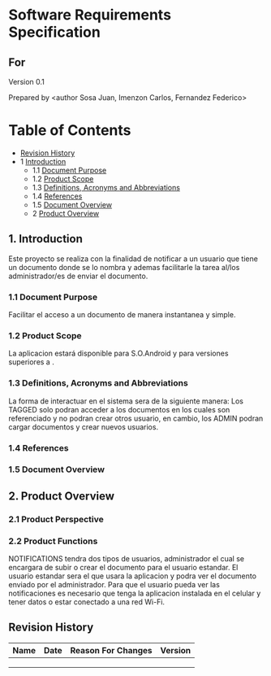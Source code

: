 # Software Requirements Specification
## For <notifications>

Version 0.1

Prepared by <author Sosa Juan, Imenzon Carlos, Fernandez Federico>

<organization>  
	
<date created> 

Table of Contents
=================
* [Revision History](#revision-history)
* 1 [Introduction](#1-introduction)
  * 1.1 [Document Purpose](#11-document-purpose)
  * 1.2 [Product Scope](#12-product-scope)
  * 1.3 [Definitions, Acronyms and Abbreviations](#13-definitions-acronyms-and-abbreviations)
  * 1.4 [References](#14-references) 
  * 1.5 [Document Overview](#15-document-overview)
  * 2 [Product Overview](#2-product-overview)



## 1. Introduction
Este proyecto se realiza con la finalidad de notificar a un usuario que tiene un documento donde se lo nombra y
ademas facilitarle la tarea al/los administrador/es de enviar el documento.

### 1.1 Document Purpose
Facilitar el acceso a un documento de manera instantanea y simple.

### 1.2 Product Scope
La aplicacion estará disponible para S.O.Android y para versiones superiores a .

### 1.3 Definitions, Acronyms and Abbreviations
La forma de interactuar en el sistema sera de la siguiente manera:
Los TAGGED solo podran acceder a los documentos en los cuales son referenciado y no podran crear otros usuario, en cambio, los ADMIN podran cargar documentos y crear nuevos usuarios.

### 1.4 References

### 1.5 Document Overview

## 2. Product Overview


### 2.1 Product Perspective


### 2.2 Product Functions
NOTIFICATIONS tendra dos tipos de usuarios, administrador el cual se encargara de subir o crear el documento para el usuario estandar.
El usuario estandar sera el que usara la aplicacion y podra ver el documento enviado por el administrador. Para que el usuario pueda 
ver las notificaciones es necesario que tenga la aplicacion instalada en el celular y tener datos o estar conectado a una red Wi-Fi.


## Revision History
| Name | Date    | Reason For Changes  | Version   |
| ---- | ------- | ------------------- | --------- |
|      |         |                     |           |
|      |         |                     |           |
|      |         |                     |           |